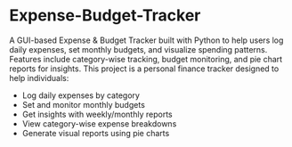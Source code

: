 # Expense-Budget-Tracker
A GUI-based Expense &amp; Budget Tracker built with Python to help users log daily expenses, set monthly budgets, and visualize spending patterns. Features include category-wise tracking, budget monitoring, and pie chart reports for insights.
This project is a personal finance tracker designed to help individuals:
- Log daily expenses by category
- Set and monitor monthly budgets
- Get insights with weekly/monthly reports
- View category-wise expense breakdowns
- Generate visual reports using pie charts
